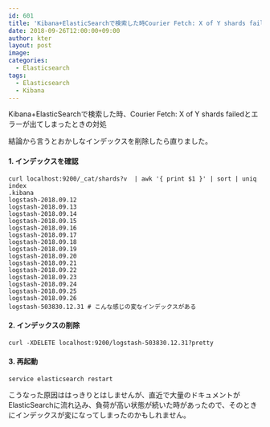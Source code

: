 ```yaml
---
id: 601
title: 'Kibana+ElasticSearchで検索した時Courier Fetch: X of Y shards failedとエラーが出てしまったときの対処'
date: 2018-09-26T12:00:00+09:00
author: kter
layout: post
image: 
categories:
  - Elasticsearch
tags:
  - Elasticsearch
  - Kibana
---
```

Kibana+ElasticSearchで検索した時、Courier Fetch: X of Y shards failedとエラーが出てしまったときの対処

結論から言うとおかしなインデックスを削除したら直りました。

#### 1. インデックスを確認

```
curl localhost:9200/_cat/shards?v  | awk '{ print $1 }' | sort | uniq
index
.kibana
logstash-2018.09.12
logstash-2018.09.13
logstash-2018.09.14
logstash-2018.09.15
logstash-2018.09.16
logstash-2018.09.17
logstash-2018.09.18
logstash-2018.09.19
logstash-2018.09.20
logstash-2018.09.21
logstash-2018.09.22
logstash-2018.09.23
logstash-2018.09.24
logstash-2018.09.25
logstash-2018.09.26
logstash-503830.12.31 # こんな感じの変なインデックスがある
```

#### 2. インデックスの削除

```
curl -XDELETE localhost:9200/logstash-503830.12.31?pretty
```

#### 3. 再起動

```
service elasticsearch restart
```


こうなった原因ははっきりとはしませんが、直近で大量のドキュメントがElasticSearchに流れ込み、負荷が高い状態が続いた時があったので、そのときにインデックスが変になってしまったのかもしれません。

